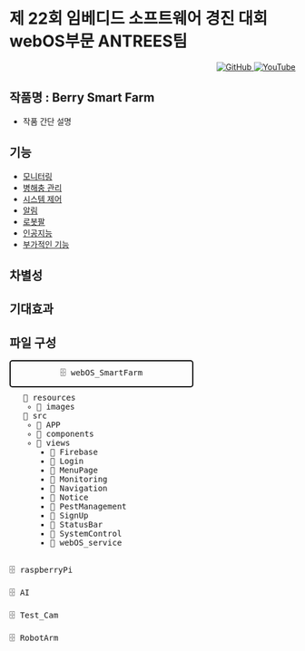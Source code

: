 # 제 22회 임베디드 소프트웨어 경진 대회 webOS부문 ANTREES팀

<div style="text-align: right;">
    <a href="https://github.com/webOS-ANTREES/2024ESWContest_webOS_3002/blob/main/README.md">
        <img src="https://img.shields.io/badge/GitHub-black?style=for-the-badge&logo=github" alt="GitHub">
    </a>
    <a href="https://www.youtube.com/results?search_query=%EB%B9%84%EB%B9%94%EB%8C%80%EC%99%95">
        <img src="https://img.shields.io/badge/YouTube-red?style=for-the-badge&logo=youtube" alt="YouTube">
    </a>
</div>

## 작품명 : Berry Smart Farm

- 작품 간단 설명

## 기능
- [모니터링](https://github.com/webOS-ANTREES/2024ESWContest_webOS_3002)
- [병해충 관리](https://github.com/webOS-ANTREES/2024ESWContest_webOS_3002)
- [시스템 제어](https://github.com/webOS-ANTREES/2024ESWContest_webOS_3002)
- [알림](https://github.com/webOS-ANTREES/2024ESWContest_webOS_3002)
- [로봇팔](https://github.com/webOS-ANTREES/2024ESWContest_webOS_3002)
- [인공지능](https://github.com/webOS-ANTREES/2024ESWContest_webOS_3002)
- [부가적인 기능](https://github.com/webOS-ANTREES/2024ESWContest_webOS_3002)

## 차별성

## 기대효과

## 파일 구성
<div style="font-family: monospace;">
    <div style="display: inline-block; border: 2px solid black; padding: 10px; border-radius: 5px; width: 300px; text-align: center;">
       🗄️ webOS_SmartFarm
    </div>
    <ul style="list-style-type: none; margin-top: 10px;">
        <li>📁 resources
            <ul>
                <li>📁 images</li>
            </ul>
        </li>
        <li>📁 src
            <ul>
                <li>📁 APP</li>
                <li>📁 components</li>
                <li>📁 views
                    <ul>
                        <li>📁 Firebase</li>
                        <li>📁 Login</li>
                        <li>📁 MenuPage</li>
                        <li>📁 Monitoring</li>
                        <li>📁 Navigation</li>
                        <li>📁 Notice</li>
                        <li>📁 PestManagement</li>
                        <li>📁 SignUp</li>
                        <li>📁 StatusBar</li>
                        <li>📁 SystemControl</li>
                        <li>📁 webOS_service</li>
                    </ul>
                </li>
            </ul>
        </li>
    </ul>
    <br>🗄️ raspberryPi </br>
    <br>🗄️ AI </br>
    <br>🗄️ Test_Cam </br>
    <br>🗄️ RobotArm </br>
</div>

